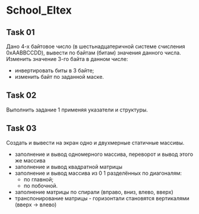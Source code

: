 # School_Eltex

## Task 01
Дано 4-х байтовое число (в шестьнадцатеричной системе счисления 0xAABBCCDD), вывести по байтам (битам) значения данного числа.
Изменить значение 3-го байта в данном числе:
 - инвертировать биты в 3 байте;
 - изменить байт по заданной маске.

## Task 02
Выполнить задание 1 применяя указатели и структуры.

## Task 03
Создать и вывести на экран одно и двухмерные статичные массивы.
- заполнение и вывод одномерного массива, переворот и вывод этого же массива
- заполнение и вывод квадратной матрицы
- заполнение и вывод массива из 0 1 разделённых по диагоналям:
  - по главной;
  - по побочной.
- заполнение матрицы по спирали (вправо, вниз, влево, вверх)
- транспонирование матрицы - горизонтали становятся вертикалями (вверх -> влево)

